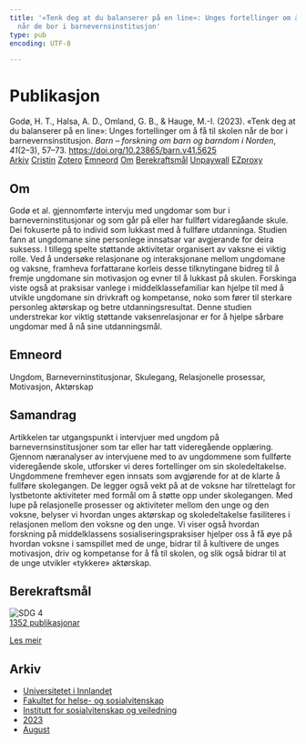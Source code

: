 ```yaml
---
title: '«Tenk deg at du balanserer på en line»: Unges fortellinger om å få til skolen
  når de bor i barnevernsinstitusjon'
type: pub
encoding: UTF-8

---
```

<h1>Publikasjon</h1>
<article id="csl-bib-container-UY3B2BX7" class="csl-bib-container">
  <div class="csl-bib-body"> <div class="csl-entry">Godø, H. T., Halsa, A. D., Omland, G. B., &#38; Hauge, M.-I. (2023). «Tenk deg at du balanserer på en line»: Unges fortellinger om å få til skolen når de bor i barnevernsinstitusjon. <i>Barn – forskning om barn og barndom i Norden</i>, <i>41</i>(2–3), 57–73. <a href="https://doi.org/10.23865/barn.v41.5625">https://doi.org/10.23865/barn.v41.5625</a></div> </div>
  <div class="csl-bib-buttons">
    <a href="#taxonomy-article-UY3B2BX7" alt="archive" class="csl-bib-button">Arkiv</a>
    <a href="https://app.cristin.no/results/show.jsf?id=2167996" alt="Cristin" class="csl-bib-button">Cristin</a>
    <a href="http://zotero.org/groups/5881554/items/UY3B2BX7" alt="Zotero" class="csl-bib-button">Zotero</a>
    <a href="#keywords-article-UY3B2BX7" alt="keywords" class="csl-bib-button">Emneord</a>
    <a href="#about-article-UY3B2BX7" alt="about_pub" class="csl-bib-button">Om</a>
    <a href="#sdg-article-UY3B2BX7" alt="sdg" class="csl-bib-button">Berekraftsmål</a>
    <a href="https://tidsskriftetbarn.no/index.php/barn/article/download/5625/8915" alt="Unpaywall" class="csl-bib-button">Unpaywall</a>
    <a href="https://tidsskriftetbarn.no/index.php/barn/article/download/5625/8915" alt="EZproxy" class="csl-bib-button">EZproxy</a>
  </div>
  <div id="csl-bib-meta-container-UY3B2BX7"></div>
</article>
<div id="csl-bib-meta-UY3B2BX7" class="csl-bib-meta">
  <article id="about-article-UY3B2BX7" class="about_pub-article">
    <h1>Om</h1>
    Godø et al. gjennomførte intervju med ungdomar som bur i barneverninstitusjonar og som går på eller har fullført vidaregåande skule. Dei fokuserte på to individ som lukkast med å fullføre utdanninga. Studien fann at ungdomane sine personlege innsatsar var avgjerande for deira suksess. I tillegg spelte støttande aktivitetar organisert av vaksne ei viktig rolle. Ved å undersøke relasjonane og interaksjonane mellom ungdomane og vaksne, framheva forfattarane korleis desse tilknytingane bidreg til å fremje ungdomane sin motivasjon og evner til å lukkast på skulen. Forskinga viste også at praksisar vanlege i middelklassefamiliar kan hjelpe til med å utvikle ungdomane sin drivkraft og kompetanse, noko som fører til sterkare personleg aktørskap og betre utdanningsresultat. Denne studien understrekar kor viktig støttande vaksenrelasjonar er for å hjelpe sårbare ungdomar med å nå sine utdanningsmål.
  </article>
  <article id="keywords-article-UY3B2BX7" class="keywords-article">
    <h1>Emneord</h1>
    Ungdom, Barneverninstitusjonar, Skulegang, Relasjonelle prosessar, Motivasjon, Aktørskap
  </article>
  <article id="abstract-article-UY3B2BX7" class="abstract-article">
    <h1>Samandrag</h1>
    Artikkelen tar utgangspunkt i intervjuer med ungdom på barnevernsinstitusjoner som tar eller har tatt videregående opplæring. Gjennom næranalyser av intervjuene med to av ungdommene som fullførte videregående skole, utforsker vi deres fortellinger om sin skoledeltakelse. Ungdommene fremhever egen innsats som avgjørende for at de klarte å fullføre skolegangen. De legger også vekt på at de voksne har tilrettelagt for lystbetonte aktiviteter med formål om å støtte opp under skolegangen. Med lupe på relasjonelle prosesser og aktiviteter mellom den unge og den voksne, belyser vi hvordan unges aktørskap og skoledeltakelse fasiliteres i relasjonen mellom den voksne og den unge. Vi viser også hvordan forskning på middelklassens sosialiseringspraksiser hjelper oss å få øye på hvordan voksne i samspillet med de unge, bidrar til å kultivere de unges motivasjon, driv og kompetanse for å få til skolen, og slik også bidrar til at de unge utvikler «tykkere» aktørskap.
  </article>
  <article id="sdg-article-UY3B2BX7" class="sdg-article">
    <h1>Berekraftsmål</h1>
    <div class="sdg-container"><div id="sdg4" class="sdg">
        <img src="{{< params subfolder >}}images/sdg/sdg04_nn.png" class="image" alt="SDG 4">
        <div class="sdg-overlay">
          <a href="/nn/archive/?key=?sdg=4#archive" class="sdg-publication-count"><span>1352</span> publikasjonar</a>
          <p><a href="https://fn.no/om-fn/fns-baerekraftsmaal/god-utdanning?lang=nno-NO" class="sdg-read-more">Les meir</a></p>
        </div>
      </div></div>
  </article>
  <article id="taxonomy-article-UY3B2BX7" class="taxonomy-article">
    <h1>Arkiv</h1>
    <ul>
      <li>
        <a href="/nn/archive/?key=3DCRN523">Universitetet i Innlandet</a>
      </li>
      <li>
        <a href="/nn/archive/?key=IDKFS3MX">Fakultet for helse- og sosialvitenskap</a>
      </li>
      <li>
        <a href="/nn/archive/?key=CU4VFGCV">Institutt for sosialvitenskap og veiledning</a>
      </li>
      <li>
        <a href="/nn/archive/?key=A9PHNY6J">2023</a>
      </li>
      <li>
        <a href="/nn/archive/?key=CI3G785Z">August</a>
      </li>
    </ul>
  </article>
</div>
